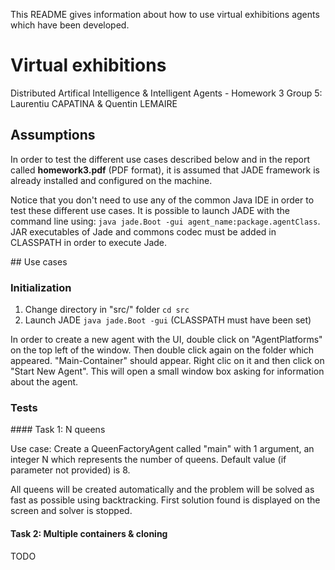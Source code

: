 This README gives information about how to use virtual exhibitions agents which 
have been developed.

# Virtual exhibitions

Distributed Artifical Intelligence & Intelligent Agents - Homework 3
Group 5: Laurentiu CAPATINA & Quentin LEMAIRE

## Assumptions

In order to test the different use cases described below and in the report 
called **homework3.pdf** (PDF format), it is assumed that JADE framework is 
already installed and configured on the machine.

Notice that you don't need to use any of the common Java IDE in order to test 
these different use cases. It is possible to launch JADE with the command line 
using: `java jade.Boot -gui agent_name:package.agentClass`. JAR executables of 
Jade and commons codec must be added in CLASSPATH in order to execute Jade.

## Use cases

### Initialization

1. Change directory in "src/" folder `cd src`
2. Launch JADE `java jade.Boot -gui` (CLASSPATH must have been set)

In order to create a new agent with the UI, double click on "AgentPlatforms" on 
the top left of the window. Then double click again on the folder which 
appeared. "Main-Container" should appear. Right clic on it and then click on 
"Start New Agent". This will open a small window box asking for information 
about the agent.

### Tests

#### Task 1: N queens

Use case:
Create a QueenFactoryAgent called "main" with 1 argument, an integer N which 
represents the number of queens. Default value (if parameter not provided) is 8.

All queens will be created automatically and the problem will be solved as fast 
as possible using backtracking. First solution found is displayed on the screen 
and solver is stopped.

#### Task 2: Multiple containers & cloning

TODO
